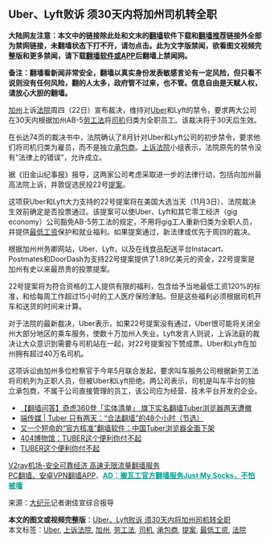  <h2>Uber、Lyft败诉 须30天内将加州司机转全职</h2> <p class="notice"><b>大陆网友注意：本文中的链接除此处和文末的<a href="https://github.com/bannedbook/fanqiang" >翻墙</a>软件下载和<a href="https://github.com/killgcd/justmysocks/blob/master/README.md">翻墙推荐</a>链接外全部为禁网链接，未翻墙状态下打不开，请勿点击。此为文字版禁闻，欲看图文视频完整版和更多禁闻，请下载<a href="https://github.com/bannedbook/fanqiang">翻墙软件或APP</a>后翻墙上禁闻网。</p><p>备注：翻墙看新闻非常安全，翻墙以真实身份发表敏感言论有一定风险，但只看不说则没有任何风险，翻的人太多，政府管不过来，也不管。信息自由是天赋人权，请放心大胆的翻墙。</b></p>  <div class="entry"> <p id="conimg"></p> <p><a href="https://www.bannedbook.org/bnews/tag/%e5%8a%a0%e5%b7%9e/" class="st_tag internal_tag" rel="tag" title="标签 加州 下的日志">加州</a>上诉<a href="https://www.bannedbook.org/bnews/tag/%e6%b3%95%e9%99%a2/" class="st_tag internal_tag" rel="tag" title="标签 法院 下的日志">法院</a>周四（22日）宣布裁决，维持对<a href="https://www.bannedbook.org/bnews/tag/uber/" class="st_tag internal_tag" rel="tag" title="标签 Uber 下的日志">Uber</a>和Lyft的禁令，要求两大公司在30天内根据加州AB-5<a href="https://www.bannedbook.org/bnews/tag/%E5%8A%B3%E5%B7%A5%E6%B3%95/" class="st_tag internal_tag" rel="tag" title="标签 劳工法 下的日志">劳工法</a>将<a href="https://www.bannedbook.org/bnews/tag/%e5%8f%b8%e6%9c%ba/" class="st_tag internal_tag" rel="tag" title="标签 司机 下的日志">司机</a>归类为全职员工。该裁决将于30天后生效。</p> <p>在长达74页的裁决书中，法院确认了8月针对Uber和Lyft公司的初步禁令，要求他们将司机归类为雇员，而不是独立<a href="https://www.bannedbook.org/bnews/tag/%E6%89%BF%E5%8C%85%E5%95%86/" class="st_tag internal_tag" rel="tag" title="标签 承包商 下的日志">承包商</a>。<a href="https://www.bannedbook.org/bnews/tag/%E4%B8%8A%E8%AF%89%E6%B3%95%E9%99%A2/" class="st_tag internal_tag" rel="tag" title="标签 上诉法院 下的日志">上诉法院</a>小组表示，法院原先的禁令没有“法律上的错误”，允许成立。</p>  <p>据《旧金山纪事报》报导，这两家公司考虑采取进一步的法律行动，包括向加州最高法院上诉，并敦促选民投22号<a href="https://www.bannedbook.org/bnews/tag/%E6%8F%90%E6%A1%88/" class="st_tag internal_tag" rel="tag" title="标签 提案 下的日志">提案</a>。</p> <p>这项获Uber和Lyft大力支持的22号提案将在美国大选当天（11月3日）、法院裁决生效前确定是否投票通过。该提案可以使Uber、Lyft和其它零工经济（gig economy）公司豁免AB-5劳工法的规定，不用将gig工人重新归类为全职人员，并提供<a href="https://www.bannedbook.org/bnews/tag/%E6%9C%80%E4%BD%8E%E5%B7%A5%E8%B5%84/" class="st_tag internal_tag" rel="tag" title="标签 最低工资 下的日志">最低工资</a>保护和就业福利。如果提案通过，新法律或优先于周四的裁决。</p> <p>根据加州州务卿网站，Uber、Lyft，以及在线食品配送平台Instacart、Postmates和DoorDash为支持22号提案提供了1.89亿美元的资金，22号提案是加州有史以来最昂贵的投票提案。</p>  <p>22号提案将为符合资格的工人提供有限的福利，包含给予当地最低工资120%的标准，和给每周工作超过15小时的工人医疗保险津贴。但是这些福利必须根据司机开车和送货的时间来计算。</p> <p>对于法院的最新裁决，Uber表示，如果22号提案没有通过，Uber很可能将关闭全州大部分地区的乘车服务，使数十万加州人失业。Lyft发言人则说，上诉法庭的裁决​​让大众意识到需要与司机站在一起，对22号提案投下赞成票。Uber和Lyft在加州拥有超过40万名司机。</p> <p>这项诉讼由加州多位检察官于今年5月联合发起，要求叫车服务公司根据新劳工法将司机列为正职人员，但被Uber和Lyft拒绝。两公司表示，司机是叫车平台的独立承包商，不属于公司直接管理的员工，该公司应为经营、技术平台开发的企业。</p>  <ul class='op-related-articles' title='相关阅读'> <li><a href='https://www.bannedbook.org/bnews/fanqiang/20201023/1419078.html' target='_blank'>【翻墙问答】奇虎360登「实体清单」 旗下实名翻墙Tuber浏览器两天遭撤</a></li> <li><a href='https://www.bannedbook.org/bnews/baitai/20201016/1414985.html' target='_blank'>端传媒 &#124; Tuber 只有两天：“合法翻墙”的48个小时（节选）</a></li> <li><a href='https://www.bannedbook.org/bnews/headline/20201013/1412895.html' target='_blank'>又一个短命的“官方核准”翻墙软件：中国Tuber浏览器全面下架</a></li> <li><a href='https://www.bannedbook.org/bnews/comments/20201013/1412835.html' target='_blank'>404博物馆：TUBER这个便利你付不起</a></li> <li><a href='https://www.bannedbook.org/bnews/ssgc/20201012/1412559.html' target='_blank'>TUBER这个便利你付不起</a></li> </ul> <p class="texttj"> <a href="https://www.bannedbook.org/forum23/topic22702.html" target="_blank">V2ray机场-安全可靠经济 高速无限流量翻墙服务</a><br/> <a href="https://github.com/bannedbook/fanqiang/wiki/%E7%A6%81%E9%97%BB%E7%BD%91%E5%AE%89%E5%8D%93%E7%BF%BB%E5%A2%99%E6%96%B0%E9%97%BBAPP" target="_blank">PC翻墙、安卓VPN翻墙APP</a>、<span onclick="window.open('https://github.com/killgcd/justmysocks/blob/master/README.md')" style="font-weight:bold;color:#00A191;cursor:pointer;text-decoration:underline;outline:none">AD：搬瓦工官方翻墙服务Just My Socks，不怕被墙</span></p><p> 来源：<span class='wp_keywordlink_affiliate'><a href="http://www.epochtimes.com/" title="大纪元" target="_blank">大纪元</a></span>记者谢佳宣综合报导 </p><a name='sharetosocial'></a>       <div><b>本文的图文或视频完整版</b>：<a href='https://www.bannedbook.org/bnews/cbnews/20201024/1419239.html'>Uber、Lyft败诉 须30天内将加州司机转全职</a></div>  </div><!--END ENTRY--> <div class="postfooter"> <div>本文标签：<a href="https://www.bannedbook.org/bnews/tag/uber/" rel="tag">Uber</a>, <a href="https://www.bannedbook.org/bnews/tag/%E4%B8%8A%E8%AF%89%E6%B3%95%E9%99%A2/" rel="tag">上诉法院</a>, <a href="https://www.bannedbook.org/bnews/tag/%e5%8a%a0%e5%b7%9e/" rel="tag">加州</a>, <a href="https://www.bannedbook.org/bnews/tag/%E5%8A%B3%E5%B7%A5%E6%B3%95/" rel="tag">劳工法</a>, <a href="https://www.bannedbook.org/bnews/tag/%e5%8f%b8%e6%9c%ba/" rel="tag">司机</a>, <a href="https://www.bannedbook.org/bnews/tag/%E6%89%BF%E5%8C%85%E5%95%86/" rel="tag">承包商</a>, <a href="https://www.bannedbook.org/bnews/tag/%E6%8F%90%E6%A1%88/" rel="tag">提案</a>, <a href="https://www.bannedbook.org/bnews/tag/%E6%9C%80%E4%BD%8E%E5%B7%A5%E8%B5%84/" rel="tag">最低工资</a>, <a href="https://www.bannedbook.org/bnews/tag/%e6%b3%95%e9%99%a2/" rel="tag">法院</a></div>  </div><!--END POSTFOOTER--> 